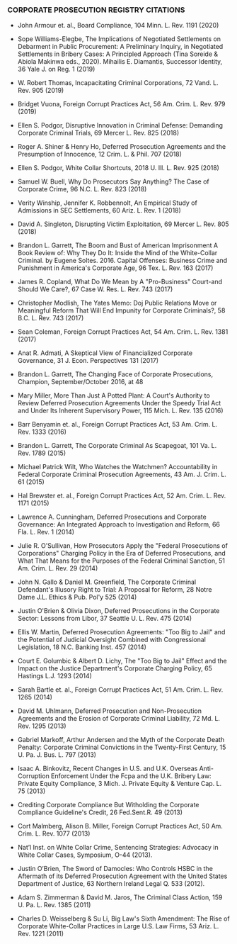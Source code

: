 ### CORPORATE PROSECUTION REGISTRY CITATIONS

* John Armour et. al., Board Compliance, 104 Minn. L. Rev. 1191 (2020)

* Sope Williams-Elegbe, The Implications of Negotiated Settlements on Debarment in Public Procurement:  A Preliminary Inquiry, in Negotiated Settlements in Bribery Cases:  A Principled Approach (Tina Soreide & Abiola Makinwa eds., 2020).
Mihailis E. Diamantis, Successor Identity, 36 Yale J. on Reg. 1 (2019)

* W. Robert Thomas, Incapacitating Criminal Corporations, 72 Vand. L. Rev. 905 (2019)

* Bridget Vuona, Foreign Corrupt Practices Act, 56 Am. Crim. L. Rev. 979 (2019)

* Ellen S. Podgor, Disruptive Innovation in Criminal Defense: Demanding Corporate Criminal Trials, 69 Mercer L. Rev. 825 (2018)

* Roger A. Shiner & Henry Ho, Deferred Prosecution Agreements and the Presumption of Innocence, 12 Crim. L. & Phil. 707 (2018)

* Ellen S. Podgor, White Collar Shortcuts, 2018 U. Ill. L. Rev. 925 (2018)

* Samuel W. Buell, Why Do Prosecutors Say Anything? The Case of Corporate Crime, 96 N.C. L. Rev. 823 (2018)

* Verity Winship, Jennifer K. Robbennolt, An Empirical Study of Admissions in SEC Settlements, 60 Ariz. L. Rev. 1 (2018)

* David A. Singleton, Disrupting Victim Exploitation, 69 Mercer L. Rev. 805 (2018)

* Brandon L. Garrett, The Boom and Bust of American Imprisonment A Book Review of: Why They Do It: Inside the Mind of the White-Collar Criminal. by Eugene Soltes. 2016. Capital Offenses: Business Crime and Punishment in America's Corporate Age, 96 Tex. L. Rev. 163 (2017)

* James R. Copland, What Do We Mean by A "Pro-Business" Court-and Should We Care?, 67 Case W. Res. L. Rev. 743 (2017)

* Christopher Modlish, The Yates Memo: Doj Public Relations Move or Meaningful Reform That Will End Impunity for Corporate Criminals?, 58 B.C. L. Rev. 743 (2017)

* Sean Coleman, Foreign Corrupt Practices Act, 54 Am. Crim. L. Rev. 1381 (2017)

* Anat R. Admati, A Skeptical View of Financialized Corporate Governance, 31 J. Econ. Perspectives 131 (2017)

* Brandon L. Garrett, The Changing Face of Corporate Prosecutions, Champion, September/October 2016, at 48

* Mary Miller, More Than Just A Potted Plant: A Court's Authority to Review Deferred Prosecution Agreements Under the Speedy Trial Act and Under Its Inherent Supervisory Power, 115 Mich. L. Rev. 135 (2016)

* Barr Benyamin et. al., Foreign Corrupt Practices Act, 53 Am. Crim. L. Rev. 1333 (2016)

* Brandon L. Garrett, The Corporate Criminal As Scapegoat, 101 Va. L. Rev. 1789 (2015)

* Michael Patrick Wilt, Who Watches the Watchmen? Accountability in Federal Corporate Criminal Prosecution Agreements, 43 Am. J. Crim. L. 61 (2015)

* Hal Brewster et. al., Foreign Corrupt Practices Act, 52 Am. Crim. L. Rev. 1171 (2015)

* Lawrence A. Cunningham, Deferred Prosecutions and Corporate Governance: An Integrated Approach to Investigation and Reform, 66 Fla. L. Rev. 1 (2014)

* Julie R. O'Sullivan, How Prosecutors Apply the "Federal Prosecutions of Corporations" Charging Policy in the Era of Deferred Prosecutions, and What That Means for the Purposes of the Federal Criminal Sanction, 51 Am. Crim. L. Rev. 29 (2014)

* John N. Gallo & Daniel M. Greenfield, The Corporate Criminal Defendant's Illusory Right to Trial: A Proposal for Reform, 28 Notre Dame J.L. Ethics & Pub. Pol'y 525 (2014)

* Justin O'Brien & Olivia Dixon, Deferred Prosecutions in the Corporate Sector: Lessons from Libor, 37 Seattle U. L. Rev. 475 (2014)

* Ellis W. Martin, Deferred Prosecution Agreements: "Too Big to Jail" and the Potential of Judicial Oversight Combined with Congressional Legislation, 18 N.C. Banking Inst. 457 (2014)

* Court E. Golumbic & Albert D. Lichy, The "Too Big to Jail" Effect and the Impact on the Justice Department's Corporate Charging Policy, 65 Hastings L.J. 1293 (2014)

* Sarah Bartle et. al., Foreign Corrupt Practices Act, 51 Am. Crim. L. Rev. 1265 (2014)

* David M. Uhlmann, Deferred Prosecution and Non-Prosecution Agreements and the Erosion of Corporate Criminal Liability, 72 Md. L. Rev. 1295 (2013)

* Gabriel Markoff, Arthur Andersen and the Myth of the Corporate Death Penalty: Corporate Criminal Convictions in the Twenty-First Century, 15 U. Pa. J. Bus. L. 797 (2013)

* Isaac A. Binkovitz, Recent Changes in U.S. and U.K. Overseas Anti-Corruption Enforcement Under the Fcpa and the U.K. Bribery Law: Private Equity Compliance, 3 Mich. J. Private Equity & Venture Cap. L. 75 (2013)

* Crediting Corporate Compliance But Witholding the Corporate Compliance Guideline's Credit, 26 Fed.Sent.R. 49 (2013)

* Cort Malmberg, Alison B. Miller, Foreign Corrupt Practices Act, 50 Am. Crim. L. Rev. 1077 (2013)

* Nat’l Inst. on White Collar Crime, Sentencing Strategies:  Advocacy in White Collar Cases, Symposium, O-44 (2013).

* Justin O’Brien, The Sword of Damocles:  Who Controls HSBC in the Aftermath of its Deferred Prosecution Agreement with the United States Department of Justice, 63 Northern Ireland Legal Q. 533 (2012).

* Adam S. Zimmerman & David M. Jaros, The Criminal Class Action, 159 U. Pa. L. Rev. 1385 (2011)

* Charles D. Weisselberg & Su Li, Big Law's Sixth Amendment: The Rise of Corporate White-Collar Practices in Large U.S. Law Firms, 53 Ariz. L. Rev. 1221 (2011)
